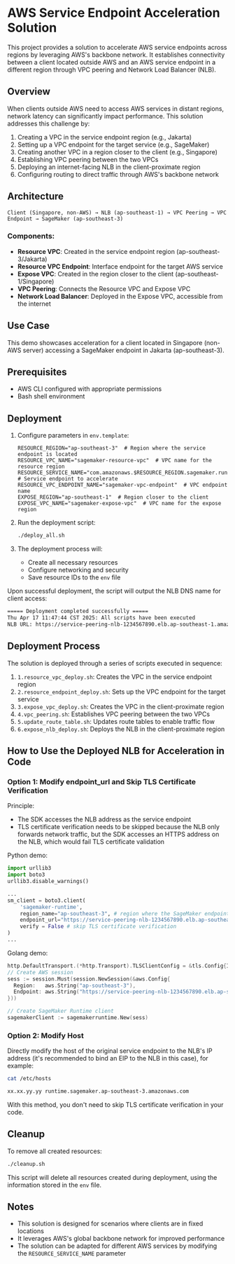 # AWS Service Endpoint Acceleration Solution

This project provides a solution to accelerate AWS service endpoints across regions by leveraging AWS's backbone network. It establishes connectivity between a client located outside AWS and an AWS service endpoint in a different region through VPC peering and Network Load Balancer (NLB).

## Overview

When clients outside AWS need to access AWS services in distant regions, network latency can significantly impact performance. This solution addresses this challenge by:

1. Creating a VPC in the service endpoint region (e.g., Jakarta)
2. Setting up a VPC endpoint for the target service (e.g., SageMaker)
3. Creating another VPC in a region closer to the client (e.g., Singapore)
4. Establishing VPC peering between the two VPCs
5. Deploying an internet-facing NLB in the client-proximate region
6. Configuring routing to direct traffic through AWS's backbone network

## Architecture

```
Client (Singapore, non-AWS) → NLB (ap-southeast-1) → VPC Peering → VPC Endpoint → SageMaker (ap-southeast-3)
```

### Components:

- **Resource VPC**: Created in the service endpoint region (ap-southeast-3/Jakarta)
- **Resource VPC Endpoint**: Interface endpoint for the target AWS service
- **Expose VPC**: Created in the region closer to the client (ap-southeast-1/Singapore)
- **VPC Peering**: Connects the Resource VPC and Expose VPC
- **Network Load Balancer**: Deployed in the Expose VPC, accessible from the internet

## Use Case

This demo showcases acceleration for a client located in Singapore (non-AWS server) accessing a SageMaker endpoint in Jakarta (ap-southeast-3).

## Prerequisites

- AWS CLI configured with appropriate permissions
- Bash shell environment

## Deployment

1. Configure parameters in `env.template`:
   ```
   RESOURCE_REGION="ap-southeast-3"  # Region where the service endpoint is located
   RESOURCE_VPC_NAME="sagemaker-resource-vpc"  # VPC name for the resource region
   RESOURCE_SERVICE_NAME="com.amazonaws.$RESOURCE_REGION.sagemaker.runtime"  # Service endpoint to accelerate
   RESOURCE_VPC_ENDPOINT_NAME="sagemaker-vpc-endpoint"  # VPC endpoint name
   EXPOSE_REGION="ap-southeast-1"  # Region closer to the client
   EXPOSE_VPC_NAME="sagemaker-expose-vpc"  # VPC name for the expose region
   ```

2. Run the deployment script:
   ```bash
   ./deploy_all.sh
   ```

3. The deployment process will:
   - Create all necessary resources
   - Configure networking and security
   - Save resource IDs to the `env` file

Upon successful deployment, the script will output the NLB DNS name for client access:

```bash
===== Deployment completed successfully =====
Thu Apr 17 11:47:44 CST 2025: All scripts have been executed
NLB URL: https://service-peering-nlb-1234567890.elb.ap-southeast-1.amazonaws.com
```

## Deployment Process

The solution is deployed through a series of scripts executed in sequence:

1. `1.resource_vpc_deploy.sh`: Creates the VPC in the service endpoint region
2. `2.resource_endpoint_deploy.sh`: Sets up the VPC endpoint for the target service
3. `3.expose_vpc_deploy.sh`: Creates the VPC in the client-proximate region
4. `4.vpc_peering.sh`: Establishes VPC peering between the two VPCs
5. `5.update_route_table.sh`: Updates route tables to enable traffic flow
6. `6.expose_nlb_deploy.sh`: Deploys the NLB in the client-proximate region

## How to Use the Deployed NLB for Acceleration in Code

### Option 1: Modify endpoint_url and Skip TLS Certificate Verification

Principle:
* The SDK accesses the NLB address as the service endpoint
* TLS certificate verification needs to be skipped because the NLB only forwards network traffic, but the SDK accesses an HTTPS address on the NLB, which would fail TLS certificate validation

Python demo:

```python
import urllib3
import boto3
urllib3.disable_warnings()

...
sm_client = boto3.client(
    'sagemaker-runtime',
    region_name="ap-southeast-3", # region where the SageMaker endpoint is located
    endpoint_url="https://service-peering-nlb-1234567890.elb.ap-southeast-1.amazonaws.com", # accelerated NLB URL
    verify = False # skip TLS certificate verification
)
...
```

Golang demo:

```go
http.DefaultTransport.(*http.Transport).TLSClientConfig = &tls.Config{InsecureSkipVerify: true}
// Create AWS session
sess := session.Must(session.NewSession(&aws.Config{
  Region:   aws.String("ap-southeast-3"),
  Endpoint: aws.String("https://service-peering-nlb-1234567890.elb.ap-southeast-1.amazonaws.com"),
}))

// Create SageMaker Runtime client
sagemakerClient := sagemakerruntime.New(sess)
```

### Option 2: Modify Host

Directly modify the host of the original service endpoint to the NLB's IP address (it's recommended to bind an EIP to the NLB in this case), for example:

```bash
cat /etc/hosts

xx.xx.yy.yy runtime.sagemaker.ap-southeast-3.amazonaws.com
```

With this method, you don't need to skip TLS certificate verification in your code.

## Cleanup

To remove all created resources:

```bash
./cleanup.sh
```

This script will delete all resources created during deployment, using the information stored in the `env` file.

## Notes

- This solution is designed for scenarios where clients are in fixed locations
- It leverages AWS's global backbone network for improved performance
- The solution can be adapted for different AWS services by modifying the `RESOURCE_SERVICE_NAME` parameter
